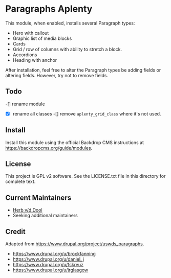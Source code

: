 # Paragraphs Aplenty

This module, when enabled, installs several Paragraph types:

* Hero with callout
* Graphic list of media blocks
* Cards
* Grid / row of columns with ability to stretch a block.
* Accordions
* Heading with anchor

After installation, feel free to alter the Paragraph types be adding fields or
altering fields. However, try not to remove fields.

## Todo

-[] rename module
-[x] rename all classes
-[] remove `aplenty_grid_class` where it's not used.

## Install

Install this module using the official Backdrop CMS instructions at
<https://backdropcms.org/guide/modules>.

## License

This project is GPL v2 software. See the LICENSE.txt file in this
directory for complete text.

## Current Maintainers

* [Herb v/d Dool](https://github.com/herbdool)
* Seeking additional maintainers

## Credit

Adapted from <https://www.drupal.org/project/uswds_paragraphs>.

* <https://www.drupal.org/u/brockfanning>
* <https://www.drupal.org/u/daniel_j>
* <https://www.drupal.org/u/fskreuz>
* <https://www.drupal.org/u/jrglasgow>
